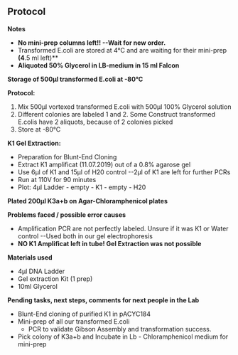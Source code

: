 ﻿---
aimtask: Store transformed E.coli, K1 Gel Extraction  
protocol:   
date: 2019-07-28  
participants: Eva Neugebauer, Daniel Schreyer
---  
  
## Protocol  
  

**Notes**

-   **No mini-prep columns left!! --Wait for new order.**
-   Transformed E.coli are stored at 4°C and are waiting for their mini-prep  **(4**.5 ml left)**
-   **Aliquoted 50% Glycerol in LB-medium in 15 ml Falcon**

  

**Storage of 500µl transformed E.coli at -80°C**

**Protocol:**

1.  Mix 500µl vortexed transformed E.coli with 500µl 100% Glycerol solution
2.  Different colonies are labeled 1 and 2. Some Construct transformed E.colis have 2 aliquots, because of 2 colonies picked
3.  Store at -80°C

  

**K1 Gel Extraction:**

-   Preparation for Blunt-End Cloning
-   Extract K1 amplificat (11.07.2019) out of a 0.8% agarose gel
-   Use 6µl of K1 and 15µl of H20 control --2µl of K1 are left for further PCRs
-   Run at 110V for 90 minutes
-   Plot: 4µl Ladder - empty - K1 - empty - H20

  

**Plated 200µl K3a+b on Agar-Chloramphenicol plates**

  

**Problems faced / possible error causes**

-   Amplification PCR are not perfectly labeled. Unsure if it was K1 or Water control --Used both in our gel electrophoresis
-   **NO K1 Amplificat left in tube! Gel Extraction was not possible**

  

**Materials used**

-   4µl DNA Ladder
-   Gel extraction Kit (1 prep)
-   10ml Glycerol

  

  

**Pending tasks, next steps, comments for next people in the Lab**

-   Blunt-End cloning of purified K1 in pACYC184
-   Mini-prep of all our transformed E.coli
    -   PCR to validate Gibson Assembly and transformation success.
-   Pick colony of K3a+b and Incubate in Lb - Chloramphenicol medium for mini-prep
